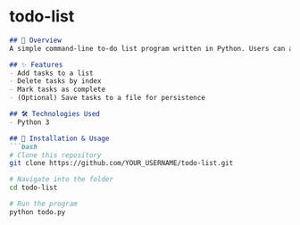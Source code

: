 # todo-list
```markdown
## 🚀 Overview  
A simple command-line to-do list program written in Python. Users can add, delete, and mark tasks as complete. This project was built as practice for file handling, loops, and interactive user input.

## ✨ Features  
- Add tasks to a list  
- Delete tasks by index  
- Mark tasks as complete  
- (Optional) Save tasks to a file for persistence  

## 🛠️ Technologies Used  
- Python 3  

## 📂 Installation & Usage  
```bash
# Clone this repository
git clone https://github.com/YOUR_USERNAME/todo-list.git

# Navigate into the folder
cd todo-list

# Run the program
python todo.py
